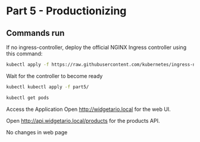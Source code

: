 # Part 5 - Productionizing

## Commands run
If no ingress-controller, deploy the official NGINX Ingress controller using this command:
```bash
kubectl apply -f https://raw.githubusercontent.com/kubernetes/ingress-nginx/controller-v1.9.6/deploy/static/provider/cloud/deploy.yaml
```
Wait for the controller to become ready

```bash
kubectl kubectl apply -f part5/
```

```bash
kubectl get pods
```
Access the Application
Open http://widgetario.local for the web UI.

Open http://api.widgetario.local/products for the products API.

No changes in web page
